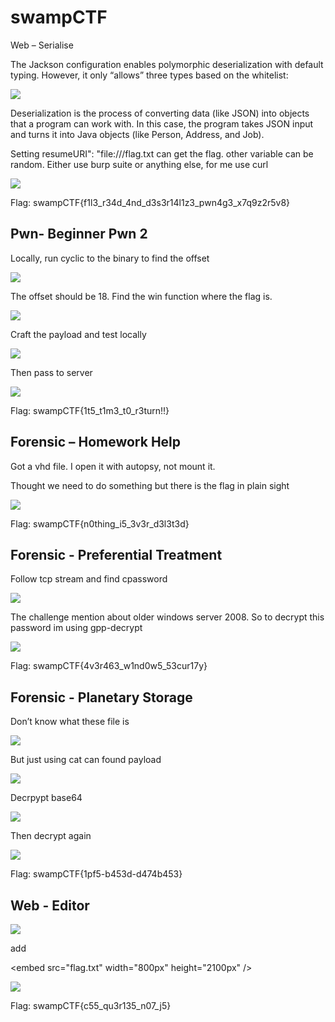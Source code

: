 # swampCTF

Web – Serialise

The Jackson configuration enables polymorphic deserialization with default typing. However, it only “allows” three types based on the whitelist:

![](<../.gitbook/assets/0 (7).png>)

Deserialization is the process of converting data (like JSON) into objects that a program can work with. In this case, the program takes JSON input and turns it into Java objects (like Person, Address, and Job).

Setting resumeURI": "file:///flag.txt can get the flag. other variable can be random. Either use burp suite or anything else, for me use curl

![](<../.gitbook/assets/1 (7).png>)

Flag: swampCTF{f1l3\_r34d\_4nd\_d3s3r14l1z3\_pwn4g3\_x7q9z2r5v8}

## Pwn- Beginner Pwn 2

Locally, run cyclic to the binary to find the offset

![](<../.gitbook/assets/2 (7).png>)

The offset should be 18. Find the win function where the flag is.

![](<../.gitbook/assets/3 (7).png>)

Craft the payload and test locally

![](<../.gitbook/assets/4 (7).png>)

Then pass to server

![](<../.gitbook/assets/5 (2).png>)

Flag: swampCTF{1t5\_t1m3\_t0\_r3turn!!}

## Forensic – Homework Help

Got a vhd file. I open it with autopsy, not mount it.

Thought we need to do something but there is the flag in plain sight

![](<../.gitbook/assets/6 (1).png>)

Flag: swampCTF{n0thing\_i5\_3v3r\_d3l3t3d}



## Forensic - Preferential Treatment

Follow tcp stream and find cpassword

![](<../.gitbook/assets/12 (1).png>)

The challenge mention about older windows server 2008. So to decrypt this password im using gpp-decrypt

![](<../.gitbook/assets/13 (1).png>)

Flag: swampCTF{4v3r463\_w1nd0w5\_53cur17y}

## Forensic - Planetary Storage

Don’t know what these file is

![](<../.gitbook/assets/14 (1).png>)

But just using cat can found payload

![](<../.gitbook/assets/15 (1).png>)

Decrpypt base64

![](<../.gitbook/assets/16 (1).png>)

Then decrypt again

![](<../.gitbook/assets/17 (1).png>)

Flag: swampCTF{1pf5-b453d-d474b453}

## Web - Editor

![](<../.gitbook/assets/18 (1).png>)

add

\<embed src="flag.txt" width="800px" height="2100px" />

![](<../.gitbook/assets/19 (1).png>)

Flag: swampCTF{c55\_qu3r135\_n07\_j5}
